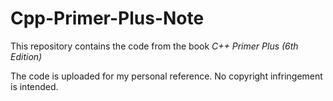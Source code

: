 # Cpp-Primer-Plus-Note
This repository contains the code from the book *C++ Primer Plus (6th Edition)*

The code is uploaded for my personal reference. No copyright infringement is intended.

